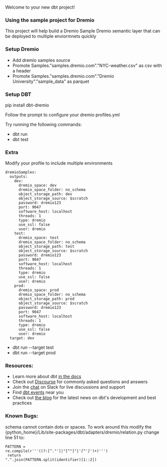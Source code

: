 Welcome to your new dbt project!

### Using the sample project for Dremio 
This project will help build a Dremio Sample Dremio semantic layer that can be deployed to multiple enviormnets quickly


### Setup Dremio
- Add dremio samples source
- Promote Samples."samples.dremio.com"."NYC-weather.csv" as csv with a header
- Promote Samples."samples.dremio.com"."Dremio University"."sample_data" as parquet

### Setup DBT
pip install dbt-dremio

Follow the prompt to configure your dremio profiles.yml


Try running the following commands:
- dbt run
- dbt test


### Extra
Modify your profile to include multiple environments

```
dremioSamples:
  outputs:
    dev:
      dremio_space: dev
      dremio_space_folder: no_schema
      object_storage_path: dev
      object_storage_source: $scratch
      password: dremio123
      port: 9047
      software_host: localhost
      threads: 1
      type: dremio
      use_ssl: false
      user: dremio
    test:
      dremio_space: test
      dremio_space_folder: no_schema
      object_storage_path: test
      object_storage_source: $scratch
      password: dremio123
      port: 9047
      software_host: localhost
      threads: 1
      type: dremio
      use_ssl: false
      user: dremio
    prod:
      dremio_space: prod
      dremio_space_folder: no_schema
      object_storage_path: prod
      object_storage_source: $scratch
      password: dremio123
      port: 9047
      software_host: localhost
      threads: 1
      type: dremio
      use_ssl: false
      user: dremio
  target: dev
```

- dbt run --target test
- dbt run --target prod


### Resources:
- Learn more about dbt [in the docs](https://docs.getdbt.com/docs/introduction)
- Check out [Discourse](https://discourse.getdbt.com/) for commonly asked questions and answers
- Join the [chat](https://community.getdbt.com/) on Slack for live discussions and support
- Find [dbt events](https://events.getdbt.com) near you
- Check out [the blog](https://blog.getdbt.com/) for the latest news on dbt's development and best practices


### Known Bugs:
schema cannot contain dots or spaces. To work around this modify the {python_home}/Lib/site-packages/dbt/adapters/dremio/relation.py change line 51 to:

<code>PATTERN = re.compile(r'''((?:[^."']|"[^"]*"|'[^']*')+)''')<br>
return ".".join(PATTERN.split(identifier)[1::2]) </code>
